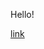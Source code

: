 Hello!

[link](https://search-maps.yandex.ru/v1/?text=Рай,Россия&type=geo&lang=ru_RU&apikey=99a78df4-248c-4f04-98a2-257c2ac6e9db)
